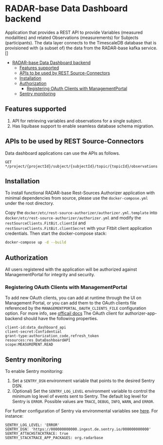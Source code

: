 # RADAR-base Data Dashboard backend

Application that provides a REST API to provide Variables (measured modalities) and related Observations (measurements)
for Subjects (participants). The data layer connects to the TimescaleDB database that is provisioned with (a subset of)
the data from the RADAR-base kafka service.[]

<!-- TOC -->

* [RADAR-base Data Dashboard backend](#radar-base-data-dashboard-backend)
    * [Features supported](#features-supported)
    * [APIs to be used by REST Source-Connectors](#apis-to-be-used-by-rest-source-connectors)
    * [Installation](#installation)
    * [Authorization](#authorization)
        * [Registering OAuth Clients with ManagementPortal](#registering-oauth-clients-with-managementportal)
    * [Sentry monitoring](#sentry-monitoring)

<!-- TOC -->

## Features supported

1. API for retrieving variables and observations for a single subject.
2. Has liquibase support to enable seamless database schema migration.

## APIs to be used by REST Source-Connectors

Data dashboard applications can use the APIs as follows.

`GET */project/{projectId}/subject/{subjectId}/topic/{topicId}/observations`

## Installation

To install functional RADAR-base Rest-Sources Authorizer application with minimal dependencies from source, please use
the `docker-compose.yml` under the root directory.

Copy the `docker/etc/rest-source-authorizer/authorizer.yml.template`
into `docker/etc/rest-source-authorizer/authorizer.yml` and modify the `restSourceClients.FitBit.clientId`
and `restSourceClients.FitBit.clientSecret` with your Fitbit client application credentials. Then start the
docker-compose stack:

```bash
docker-compose up -d --build
```

## Authorization

All users registered with the application will be authorized against ManagementPortal for integrity and security.

### Registering OAuth Clients with ManagementPortal

To add new OAuth clients, you can add at runtime through the UI on Management Portal, or you can add them to the OAuth
clients file referenced by the `MANAGEMENTPORTAL_OAUTH_CLIENTS_FILE` configuration option. For more info,
see [officail docs](https://github.com/RADAR-base/ManagementPortal#oauth-clients)
The OAuth client for authorizer-app-backend should have the following properties.

```properties
client-id:data_dashboard_api
client-secret:Confidential
grant-type:authorization_code,refresh_token
resources:res_DataDashboardAPI
scope:MEASUREMENT.READ
```

## Sentry monitoring

To enable Sentry monitoring:

1. Set a `SENTRY_DSN` environment variable that points to the desired Sentry DSN.
2. (Optional) Set the `SENTRY_LOG_LEVEL` environment variable to control the minimum log level of events sent to Sentry.
   The default log level for Sentry is `ERROR`. Possible values are `TRACE`, `DEBUG`, `INFO`, `WARN`, and `ERROR`.

For further configuration of Sentry via environmental variables see [here](https://docs.sentry.io/platforms/java/configuration/#configuration-via-the-runtime-environment). For instance:

```
SENTRY_LOG_LEVEL: 'ERROR'
SENTRY_DSN: 'https://000000000000.ingest.de.sentry.io/000000000000'
SENTRY_ATTACHSTACKTRACE: true
SENTRY_STACKTRACE_APP_PACKAGES: org.radarbase
```

